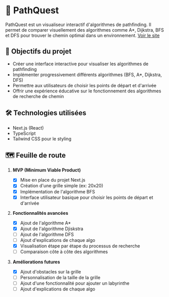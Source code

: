 # 🧭 PathQuest

PathQuest est un visualiseur interactif d'algorithmes de pathfinding. Il permet de comparer visuellement des algorithmes comme A\*, Dijkstra, BFS et DFS pour trouver le chemin optimal dans un environnement.
[Voir le site](https://path-quest.vercel.app/)

## 🎯 Objectifs du projet

- Créer une interface interactive pour visualiser les algorithmes de pathfinding
- Implémenter progressivement différents algorithmes (BFS, A\*, Dijkstra, DFS)
- Permettre aux utilisateurs de choisir les points de départ et d'arrivée
- Offrir une expérience éducative sur le fonctionnement des algorithmes de recherche de chemin

## 🛠️ Technologies utilisées

- Next.js (React)
- TypeScript
- Tailwind CSS pour le styling

## 🗺️ Feuille de route

1. **MVP (Minimum Viable Product)**

   - [x] Mise en place du projet Next.js
   - [x] Création d'une grille simple (ex: 20x20)
   - [x] Implémentation de l'algorithme BFS
   - [x] Interface utilisateur basique pour choisir les points de départ et d'arrivée

2. **Fonctionnalités avancées**

   - [x] Ajout de l'algorithme A\*
   - [x] Ajout de l'algorithme Djiskstra
   - [ ] Ajout de l'algorithme DFS
   - [ ] Ajout d'explications de chaque algo
   - [x] Visualisation étape par étape du processus de recherche
   - [ ] Comparaison côte à côte des algorithmes

3. **Améliorations futures**
   - [x] Ajout d'obstacles sur la grille
   - [ ] Personnalisation de la taille de la grille
   - [ ] Ajout d'une fonctionnalité pour ajouter un labyrinthe
   - [ ] Ajout d'explications de chaque algo
